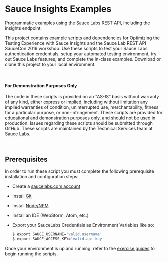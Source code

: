 # Sauce Insights Examples
Programmatic examples using the Sauce Labs REST API, including the insights endpoint.

This project contains example scripts and dependencies for Optimizing the Testing Experience with Sauce Insights and the Sauce Lab REST API SauceCon 2019 workshop. Use these scripts to test your Sauce Labs authentication credentials, setup your automated testing environment, try out Sauce Labs features, and complete the in-class examples. Download or clone this project to your local environment.

<br />

#### For Demonstration Purposes Only

The code in these scripts is provided on an "AS-IS” basis without warranty of any kind, either express or implied, including without limitation any implied warranties of condition, uninterrupted use, merchantability, fitness for a particular purpose, or non-infringement. These scripts are provided for educational and demonstration purposes only, and should not be used in production. Issues regarding these scripts should be submitted through GitHub. These scripts are maintained by the Technical Services team at Sauce Labs.

<br />

## Prerequisites

In order to run these script you must complete the following prerequisite installation and configuration steps:

* Create a [saucelabs.com account](https://saucelabs.com/sign-up)
* Install [Git](https://git-scm.com/)
* Install [Node/NPM](https://nodejs.org/en/download/)
* Install an IDE (WebStorm, Atom, etc.)
* Export your SauceLabs Credentials as Environment Variables like so:
    
    ```bash
    $ export SAUCE_USERNAME='valid.username'
    $ export SAUCE_ACCESS_KEY='valid.api.key'
    ```

Once your environment is up and running, refer to the [exercise guides](exercise-guides/getting-started.md) to begin running the scripts.
